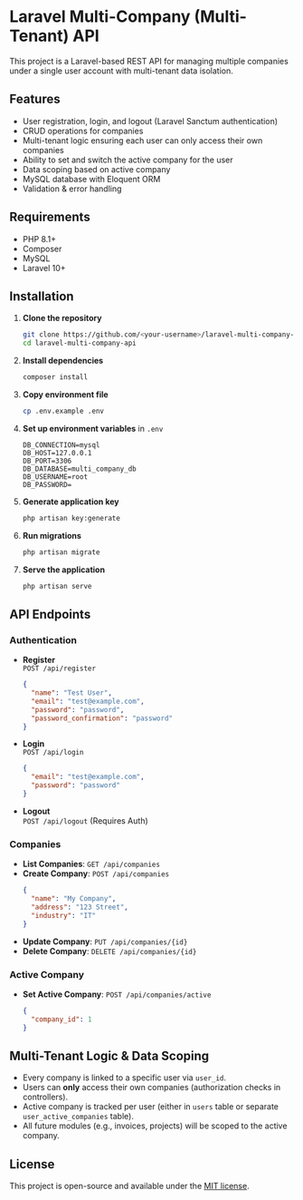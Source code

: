 
# Laravel Multi-Company (Multi-Tenant) API

This project is a Laravel-based REST API for managing multiple companies under a single user account with multi-tenant data isolation.

## Features

- User registration, login, and logout (Laravel Sanctum authentication)
- CRUD operations for companies
- Multi-tenant logic ensuring each user can only access their own companies
- Ability to set and switch the active company for the user
- Data scoping based on active company
- MySQL database with Eloquent ORM
- Validation & error handling

## Requirements

- PHP 8.1+
- Composer
- MySQL
- Laravel 10+

## Installation

1. **Clone the repository**
    ```bash
    git clone https://github.com/<your-username>/laravel-multi-company-api.git
    cd laravel-multi-company-api
    ```

2. **Install dependencies**
    ```bash
    composer install
    ```

3. **Copy environment file**
    ```bash
    cp .env.example .env
    ```

4. **Set up environment variables** in `.env`
    ```env
    DB_CONNECTION=mysql
    DB_HOST=127.0.0.1
    DB_PORT=3306
    DB_DATABASE=multi_company_db
    DB_USERNAME=root
    DB_PASSWORD=
    ```

5. **Generate application key**
    ```bash
    php artisan key:generate
    ```

6. **Run migrations**
    ```bash
    php artisan migrate
    ```

7. **Serve the application**
    ```bash
    php artisan serve
    ```

## API Endpoints

### Authentication
- **Register**  
  `POST /api/register`  
  ```json
  {
    "name": "Test User",
    "email": "test@example.com",
    "password": "password",
    "password_confirmation": "password"
  }
  ```

- **Login**  
  `POST /api/login`  
  ```json
  {
    "email": "test@example.com",
    "password": "password"
  }
  ```

- **Logout**  
  `POST /api/logout` (Requires Auth)

### Companies
- **List Companies**: `GET /api/companies`  
- **Create Company**: `POST /api/companies`  
  ```json
  {
    "name": "My Company",
    "address": "123 Street",
    "industry": "IT"
  }
  ```
- **Update Company**: `PUT /api/companies/{id}`  
- **Delete Company**: `DELETE /api/companies/{id}`  

### Active Company
- **Set Active Company**: `POST /api/companies/active`  
  ```json
  {
    "company_id": 1
  }
  ```

## Multi-Tenant Logic & Data Scoping

- Every company is linked to a specific user via `user_id`.
- Users can **only** access their own companies (authorization checks in controllers).
- Active company is tracked per user (either in `users` table or separate `user_active_companies` table).
- All future modules (e.g., invoices, projects) will be scoped to the active company.

## License
This project is open-source and available under the [MIT license](LICENSE).
